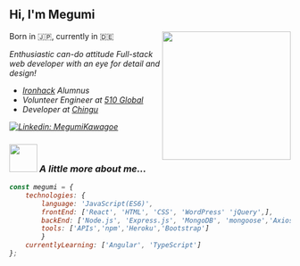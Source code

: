 ## Hi, I'm Megumi 
<img align='right' src="https://media.giphy.com/media/PrhFiPMUxgPZZtpnk6/giphy.gif" width="230">

Born in :jp:, currently in :de:
<p><em>Enthusiastic can-do attitude Full-stack web developer with an eye for detail and design!</p>
<div>
	<ul>
		<li><a href="https://www.ironhack.com/en">Ironhack</a> Alumnus</li>
		<li>Volunteer Engineer at <a href="https://www.510.global/">510 Global</a></li>
		<li>Developer at <a href="https://chingu.io/">Chingu</a></li>
	</ul>

</div>

[![Linkedin: MegumiKawagoe](https://img.shields.io/badge/-MegumiKawagoe-blue?style=flat-square&logo=linkedin&labelColor=blue&link=https://www.linkedin.com/in/megumi-kawagoe-88j)](https://www.linkedin.com/in/megumi-kawagoe-88j/)

### <img src="https://media.giphy.com/media/WopDaFpkmJiTtq1lGn/giphy.gif" width="50"> A little more about me...

```javascript
const megumi = {
	technologies: {
		language: 'JavaScript(ES6)',
		frontEnd: ['React', 'HTML', 'CSS', 'WordPress' 'jQuery',],
		backEnd: ['Node.js', 'Express.js', 'MongoDB', 'mongoose','Axios'],
		tools: ['APIs','npm','Heroku','Bootstrap']
		}
	currentlyLearning: ['Angular', 'TypeScript']
};
```
<!-- <a href="#"><img src="https://github-readme-stats.vercel.app/api?username=Megumikawa&show_icons=true&count_private=true&theme=radical" width="350"></a> -->




  

